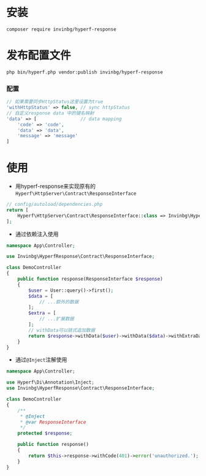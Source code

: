 # 安装
```composer require invinbg/hyperf-response```

# 发布配置文件
```php bin/hyperf.php vendor:publish invinbg/hyperf-response```

### 配置
```php
// 如果需要同步HttpStatus这里设置为true
'withHttpStatus' => false, // sync httpStatus
// 自定义response data 中的键名映射
'data' => [                // data mapping
    'code' => 'code',
    'data' => 'data',
    'message' => 'message'
]
```

# 使用
- 用hyperf-response来实现原有的`Hyperf\HttpServer\Contract\ResponseInterface`
```php
// config/autoload/dependencies.php
return [
    Hyperf\HttpServer\Contract\ResponseInterface::class => Invinbg\HyperfResponse\ResponseFactory::class,
];
```

- 通过依赖注入使用
```php
namespace App\Controller;

use Invinbg\HyperfResponse\Contract\ResponseInterface;

class DemoController
{
    public function response(ResponseInterface $response)
    {
        $user = User::query()->first();
        $data = [
            // ...额外的数据
        ];
        $extra = [
            // ...扩展数据
        ];
        // withData可以链式追加数据
        return $response->withData($user)->withData($data)->withExtraData($extra)->success();
    }
}
```

- 通过`@Inject`注解使用
```php
namespace App\Controller;

use Hyperf\Di\Annotation\Inject;
use Invinbg\HyperfResponse\Contract\ResponseInterface;

class DemoController
{
    /**
     * @Inject
     * @var ResponseInterface
     */
    protected $response;

    public function response()
    {
        return $this->response->withCode(401)->error('unauthorized.');
    }
}
```
